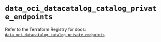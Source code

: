 # `data_oci_datacatalog_catalog_private_endpoints`

Refer to the Terraform Registry for docs: [`data_oci_datacatalog_catalog_private_endpoints`](https://registry.terraform.io/providers/hashicorp/oci/7.19.0/docs/data-sources/datacatalog_catalog_private_endpoints).
